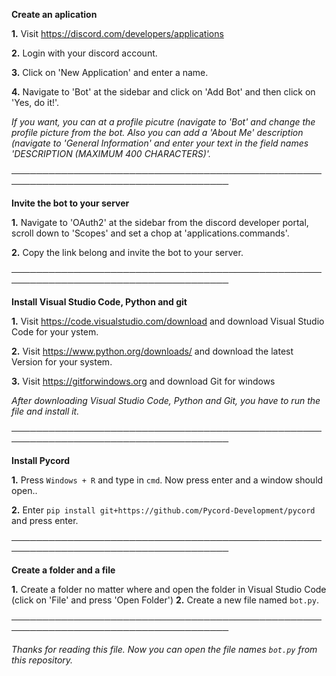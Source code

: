 **Create an aplication** 

**1.** Visit https://discord.com/developers/applications

**2.** Login with your discord account.

**3.** Click on 'New Application' and enter a name.

**4.** Navigate to 'Bot' at the sidebar and click on 'Add Bot' and then click on 'Yes, do it!'.

*If you want, you can at a profile picutre (navigate to 'Bot' and change the profile picture from the bot. Also you can add a 'About Me' description (navigate to 'General Information' and enter your text in the field names 'DESCRIPTION (MAXIMUM 400 CHARACTERS)'.*

─────────────────────────────────────────────────────────────────────────────────────

**Invite the bot to your server**

**1.** Navigate to 'OAuth2' at the sidebar from the discord developer portal, scroll down to  'Scopes' and set a chop at 'applications.commands'.

**2.** Copy the link belong and invite the bot to your server.

─────────────────────────────────────────────────────────────────────────────────────

**Install Visual Studio Code, Python and git**

**1.** Visit https://code.visualstudio.com/download and download Visual Studio Code for your ystem.

**2.** Visit https://www.python.org/downloads/ and download the latest Version for your system.

**3.** Visit https://gitforwindows.org and download Git for windows

*After downloading Visual Studio Code, Python and Git, you have to run the file and install it.*

─────────────────────────────────────────────────────────────────────────────────────

**Install Pycord**

**1.** Press ``Windows + R`` and type in ``cmd``. Now press enter and a window should open.. 

**2.** Enter ``pip install git+https://github.com/Pycord-Development/pycord`` and press enter.

─────────────────────────────────────────────────────────────────────────────────────

**Create a folder and a file**

**1.** Create a folder no matter where and open the folder in Visual Studio Code (click on 'File' and press 'Open Folder')
**2.** Create a new file named ``bot.py``.

─────────────────────────────────────────────────────────────────────────────────────

*Thanks for reading this file. Now you can open the file names ``bot.py`` from this repository.*
